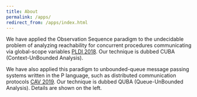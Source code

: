 ```yaml
---
title: About
permalink: /apps/
redirect_from: /apps/index.html
---
```


We have applied the Observation Sequence paradigm to the undecidable problem of analyzing reachability for concurrent procedures communicating via global-scope variables [PLDI 2018](https://conf.researchr.org/home/pldi-2018). Our technique is dubbed CUBA (Context-UnBounded Analysis).


We have also applied this paradigm to unbounded-queue message passing systems written in the P language, such as distributed communication protocols [CAV 2019](http://i-cav.org/2019/). Our technique is dubbed QUBA (Queue-UnBounded Analysis). Details are shown on the left.